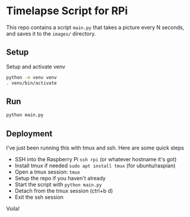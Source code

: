 # Timelapse Script for RPi

This repo contains a script `main.py` that takes a picture every N seconds, and saves it to the `images/` directory.

## Setup

Setup and activate venv

```sh
python -m venv venv
. venv/bin/activate
```

## Run

```sh
python main.py 
```

## Deployment

I've just been running this with tmux and ssh. Here are some quick steps

* SSH into the Raspberry Pi `ssh rpi` (or whatever hostname it's got)
* Install tmux if needed `sudo apt install tmux` (for ubuntu/raspian)
* Open a tmux session: `tmux`
* Setup the repo if you haven't already
* Start the script with `python main.py`
* Detach from the tmux session (ctrl+b d)
* Exit the ssh session

Voila!
